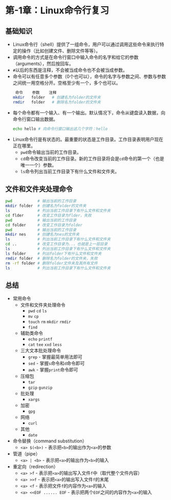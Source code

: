 # 第-1章：Linux命令行复习

## 基础知识

- Linux命令行（shell）提供了一组命令，用户可以通过调用这些命令来执行特定的操作（比如创建文件、删除文件等等）。
- 调用命令的方式是在命令行窗口中输入命令的名字和给它的参数（arguments），然后按回车。
- `#`以后的东西是注释，不会被当成命令也不会被当成参数。
- 命令可以有任意多个参数（0个也可以），命令的名字与参数之间、参数与参数之间统一用空格分开。空格至少有一个，多个也可以。
    ```sh
     命令    参数    注释
    mkdir   folder   # 创建名为folder的文件夹
    rmdir   folder   # 删除名为folder的文件夹
    ```
- 每个命令都有一个输入、有一个输出。默认情况下，命令从键盘读入数据，向命令行窗口输出数据。
    ```sh
    echo hello # 向命令行窗口输出这几个字符：hello
    ```
- Linux命令行是有状态的。最重要的状态是工作目录。工作目录表明用户现在正在哪里。
    - `pwd`命令输出当前的工作目录。
    - `cd`命令改变当前的工作目录。新的工作目录将会是`cd`命令的第一个（也是唯一一个）参数。
    - `ls`命令列出当前工作目录下有什么文件和文件夹。

## 文件和文件夹处理命令

```bash
pwd           # 输出当前的工作目录
mkdir folder  # 创建名为folder的文件夹
ls            # 列出当前工作目录下有什么文件和文件夹
cd flder      # 改变工作目录为flder，失败
pwd           # 输出当前的工作目录
cd folder     # 改变工作目录为folder
pwd           # 输出当前的工作目录
mkdir nes     # 创建名为nes的文件夹
ls            # 列出当前工作目录下有什么文件和文件夹
cd ..         # 改变工作目录为..，也就是上一层目录
ls            # 列出当前工作目录下有什么文件和文件夹
ls folder     # 列出folder下有什么文件和文件夹
rmdir folder  # 删除名为folder的文件夹，失败
rm -rf folder # 删除folder文件夹及其所有文件
ls            # 列出当前工作目录下有什么文件和文件夹
```

## 总结

- 常用命令
    - 文件和文件夹处理命令
        - `pwd` `cd` `ls`
        - `mv` `cp`
        - `touch` `rm` `mkdir` `rmdir`
        - `find`
    - 辅助类命令
        - `echo` `printf`
        - `cat` `tee` `xxd` `less`
    - 三大文本批处理命令
        - `grep` - 掌握最简单用法即可
        - `sed` - 掌握`s`命令和`d`命令即可
        - `awk` - 掌握`print`命令即可
    - 压缩包
        - `tar`
        - `gzip` `gunzip`
    - 批处理
        - `xargs`
    - 加密
        - `gpg`
    - 网络
        - `curl`
    - 其他
        - `date`
- 命令替换（command substitution）
    - `<a> $(<b>)` - 表示把`<b>`的输出作为`<a>`的参数
- 管道（pipe）
    - `<a> | <b>` - 表示把`<a>`的输出作为`<b>`的输入
- 重定向（redirection）
    - `<a> >f` - 表示把`<a>`的输出写入文件`f`中（取代整个文件内容）
    - `<a> >>f` - 表示把`<a>`的输出写入文件`f`的末尾
    - `<a> <f` - 表示把文件`f`的内容作为`<a>`的输入
    - `<a> <<EOF ...... EOF` - 表示把两个`EOF`之间的内容作为`<a>`的输入

